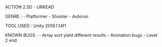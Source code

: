 ACTION 2.5D - URKEAD

GENRE : 
	- Platformer 
	- Shooter 
	- Autorun

TOOL USED : Unity 2019.1.14f1



KNOWN BUGS :
	- Array sort yield different results
	- Animation bugs
	- Level 2 end